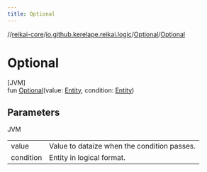 ```yaml
---
title: Optional
---
```

//[reikai-core](../../../index.html)/[io.github.kerelape.reikai.logic](../index.html)/[Optional](index.html)/[Optional](-optional.html)



# Optional



[JVM]\
fun [Optional](-optional.html)(value: [Entity](../../io.github.kerelape.reikai.core/-entity/index.html), condition: [Entity](../../io.github.kerelape.reikai.core/-entity/index.html))



## Parameters


JVM

| | |
|---|---|
| value | Value to dataize when the condition passes. |
| condition | Entity in logical format. |




